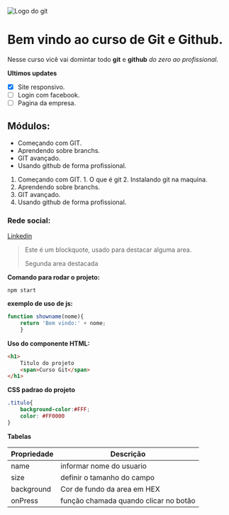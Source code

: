 ![Logo do git](https://git-scm.com/images/logos/downloads/Git-Icon-1788C.png)

# Bem vindo ao curso de Git e Github.
Nesse curso vicê vai domintar todo **git** e **github** _do zero ao profissional._

**Ultimos updates**
- [x] Site responsivo.
- [ ] Login com facebook.
- [ ] Pagina da empresa.

## Módulos:
* Começando com GIT.
* Aprendendo sobre branchs.
* GIT avançado.
* Usando github de forma profissional.

1. Começando com GIT.
        1. O que é git
        2. Instalando git na maquina.
2. Aprendendo sobre branchs.
3. GIT avançado.
4. Usando github de forma profissional.

### Rede social:

[Linkedin](https://www.linkedin.com/in/brunolds1994/)

>Este é um blockquote, usado para destacar alguma area.
>
>Segunda area destacada

**Comando para rodar o projeto:**
```
npm start
```

**exemplo de uso de js:**
```js
function showname(nome){
    return 'Bem vindo:' + nome;
    }
```

**Uso do componente HTML:**
```html
<h1>
    Titulo do projeto
    <span>Curso Git</span>
</h1>
```

**CSS padrao do projeto**
```css
.titulo{
    background-color:#FFF;
    color: #FF0000
}
```

**Tabelas**

Propriedade | Descrição
----------- | ---------
name | informar nome do usuario
size | definir o tamanho do campo
background | Cor de fundo da area em HEX
onPress | função chamada quando clicar no botão